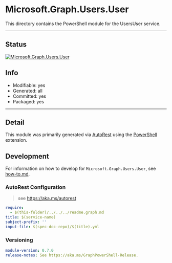 <!-- region Generated -->
# Microsoft.Graph.Users.User
This directory contains the PowerShell module for the UsersUser service.

---
## Status
[![Microsoft.Graph.Users.User](https://img.shields.io/powershellgallery/v/Microsoft.Graph.Users.User.svg?style=flat-square&label=Microsoft.Graph.Users.User "Microsoft.Graph.Users.User")](https://www.powershellgallery.com/packages/Microsoft.Graph.Users.User/)

## Info
- Modifiable: yes
- Generated: all
- Committed: yes
- Packaged: yes

---
## Detail
This module was primarily generated via [AutoRest](https://github.com/Azure/autorest) using the [PowerShell](https://github.com/Azure/autorest.powershell) extension.

## Development
For information on how to develop for `Microsoft.Graph.Users.User`, see [how-to.md](how-to.md).
<!-- endregion -->

### AutoRest Configuration

> see https://aka.ms/autorest

``` yaml
require:
  - $(this-folder)/../../../readme.graph.md
title: $(service-name)
subject-prefix: ''
input-file: $(spec-doc-repo)/$(title).yml
```
### Versioning

``` yaml
module-version: 0.7.0
release-notes: See https://aka.ms/GraphPowerShell-Release.
```
